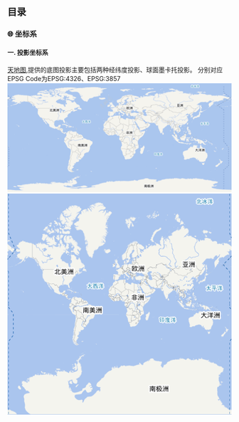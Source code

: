 ## 目录

### 🌐 坐标系

#### 一. 投影坐标系
   [天地图](http://lbs.tianditu.gov.cn/server/MapService.html),提供的底图投影主要包括两种经纬度投影、球面墨卡托投影。
   分别对应EPSG Code为EPSG:4326、EPSG:3857
   ![经纬度投影](img/epsg4326.jpg "经纬度投影")
   ![球面墨卡托投影](img/epsg3857.jpg "球面墨卡托投影")